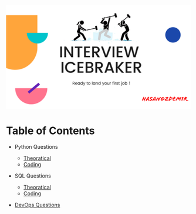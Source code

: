 
![Interview Questions](img/homepage/homepage.png)

# Table of Contents
* Python Questions
    * [Theoratical](python.md)
    * [Coding](python.md)

* SQL Questions
    * [Theoratical](sql.md)
    * [Coding](sql.md)
* [DevOps Questions](devops.md)